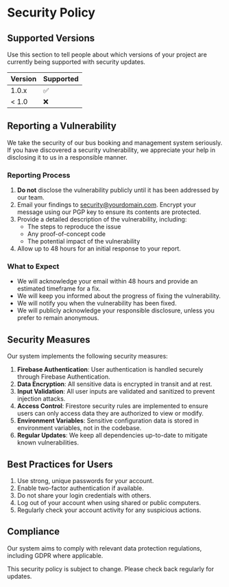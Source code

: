 # Security Policy

## Supported Versions

Use this section to tell people about which versions of your project are currently being supported with security updates.

| Version | Supported          |
| ------- | ------------------ |
| 1.0.x   | :white_check_mark: |
| < 1.0   | :x:                |

## Reporting a Vulnerability

We take the security of our bus booking and management system seriously. If you have discovered a security vulnerability, we appreciate your help in disclosing it to us in a responsible manner.

### Reporting Process

1. **Do not** disclose the vulnerability publicly until it has been addressed by our team.
2. Email your findings to [security@yourdomain.com](mailto:security@yourdomain.com). Encrypt your message using our PGP key to ensure its contents are protected.
3. Provide a detailed description of the vulnerability, including:
   - The steps to reproduce the issue
   - Any proof-of-concept code
   - The potential impact of the vulnerability
4. Allow up to 48 hours for an initial response to your report.

### What to Expect

- We will acknowledge your email within 48 hours and provide an estimated timeframe for a fix.
- We will keep you informed about the progress of fixing the vulnerability.
- We will notify you when the vulnerability has been fixed.
- We will publicly acknowledge your responsible disclosure, unless you prefer to remain anonymous.

## Security Measures

Our system implements the following security measures:

1. **Firebase Authentication**: User authentication is handled securely through Firebase Authentication.
2. **Data Encryption**: All sensitive data is encrypted in transit and at rest.
3. **Input Validation**: All user inputs are validated and sanitized to prevent injection attacks.
4. **Access Control**: Firestore security rules are implemented to ensure users can only access data they are authorized to view or modify.
5. **Environment Variables**: Sensitive configuration data is stored in environment variables, not in the codebase.
6. **Regular Updates**: We keep all dependencies up-to-date to mitigate known vulnerabilities.

## Best Practices for Users

1. Use strong, unique passwords for your account.
2. Enable two-factor authentication if available.
3. Do not share your login credentials with others.
4. Log out of your account when using shared or public computers.
5. Regularly check your account activity for any suspicious actions.

## Compliance

Our system aims to comply with relevant data protection regulations, including GDPR where applicable.

This security policy is subject to change. Please check back regularly for updates.
